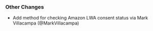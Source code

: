 ### Other Changes
* Add method for checking Amazon LWA consent status via Mark Villacampa (@MarkVillacampa)